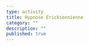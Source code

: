 ```yaml
---
type: activity
title: Hypnose Ericksonnienne
category: ""
description: ""
published: true
---
```




